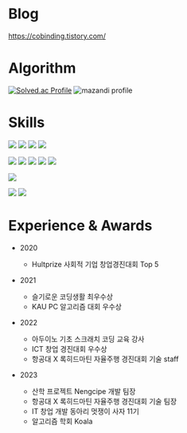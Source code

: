 # Blog
https://cobinding.tistory.com/
      
# Algorithm
[![Solved.ac Profile](http://mazassumnida.wtf/api/v2/generate_badge?boj=cobinding)](https://solved.ac/cobinding/)
![mazandi profile](http://mazandi.herokuapp.com/api?handle=cobinding&theme=cold)

# Skills
<img src="https://img.shields.io/badge/Java-3DDC84?style=for-the-badge&logo=Java&logoColor=black"> <img src="https://img.shields.io/badge/Python-3776AB?style=for-the-badge&logo=python&logoColor=white"> <img src="https://img.shields.io/badge/Kotlin-7F52FF?style=for-the-badge&logo=Kotlin&logoColor=white"> <img src="https://img.shields.io/badge/R-276DC3?style=for-the-badge&logo=R&logoColor=white">

<img src="https://img.shields.io/badge/Spring-6DB33F?style=for-the-badge&logo=Spring&logoColor=white"> <img src="https://img.shields.io/badge/SpringBoot-6DB33F?style=for-the-badge&logo=Spring-Boot&logoColor=white"> <img src="https://img.shields.io/badge/AndroidStudio-3DDC84?style=for-the-badge&logo=AndroidStudio&logoColor=black">  <img src="https://img.shields.io/badge/AmazonAWS-232F3E?style=for-the-badge&logo=AmazonAWS&logoColor=white"> <img src="https://img.shields.io/badge/html5-E34F26?style=for-the-badge&logo=html5&logoColor=white">

<img src="https://img.shields.io/badge/MySQL-4479A1?style=for-the-badge&logo=MySQL&logoColor=white">

<img src="https://img.shields.io/badge/Git-F05032?style=for-the-badge&logo=Git&logoColor=white"> <img src="https://img.shields.io/badge/Github-181717?style=for-the-badge&logo=Github&logoColor=white"> 


# Experience & Awards
- 2020
    - Hultprize 사회적 기업 창업경진대회 Top 5
- 2021
    - 슬기로운 코딩생활 최우수상
    - KAU PC 알고리즘 대회 우수상
- 2022
    - 아두이노 기초 스크래치 코딩 교육 강사
    - ICT 창업 경진대회 우수상
    - 항공대 X 록히드마틴 자율주행 경진대회 기술 staff

- 2023
    - 산학 프로젝트 Nengcipe 개발 팀장
    - 항공대 X 록히드마틴 자율주행 경진대회 기술 팀장
    - IT 창업 개발 동아리 멋쟁이 사자 11기
    - 알고리즘 학회 Koala
